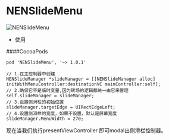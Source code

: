 # NENSlideMenu

![NENSlideMenu](https://github.com/nenseso/NENSlideMenu/blob/master/1.gif)

* 使用

####CocoaPods
```
pod 'NENSlideMenu', '~> 1.0.1'
```
```
// 1.在主控制器中创建
NENSlideManager *slideManager = [[NENSlideManager alloc] initWithMenuController:destinationVC mainController:self];
// 2.确保它不是临时变量,因为转场的逻辑都统一由它来管理
self.slideManager = slideManager;
// 3.设置侧滑栏的初始位置
slideManager.targetEdge = UIRectEdgeLeft;
// 4.设置侧滑栏的宽度，如果不设置，默认是屏幕宽度
slideManager.MenuWidth = 270;
```
现在当我们执行presentViewController 即可modal出侧滑栏控制器。

